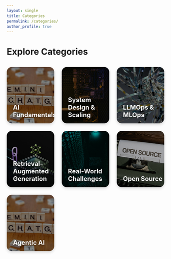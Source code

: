 ```yaml
---
layout: single
title: Categories
permalink: /categories/
author_profile: true
---
```


<style>
.categories-grid {
  display: grid;
  grid-template-columns: repeat(3, 1fr);
  gap: 1.5rem;
  margin-top: 2rem;
  max-width: 1200px;
  margin-left: auto;
  margin-right: auto;
}

@media (max-width: 768px) {
  .categories-grid {
    grid-template-columns: repeat(2, 1fr);
  }
}

@media (max-width: 480px) {
  .categories-grid {
    grid-template-columns: 1fr;
  }
}

.category-card {
  position: relative;
  overflow: hidden;
  border-radius: 16px;
  box-shadow: 0 4px 10px rgba(0,0,0,0.15);
  transition: transform 0.3s ease, box-shadow 0.3s ease;
}

.category-card:hover {
  transform: translateY(-5px);
  box-shadow: 0 8px 20px rgba(0,0,0,0.25);
}

.category-card img {
  width: 100%;
  height: 180px;
  object-fit: cover;
  display: block;
  filter: brightness(70%);
  transition: filter 0.3s ease;
}

.category-card:hover img {
  filter: brightness(55%);
}

.category-name {
  position: absolute;
  bottom: 15px;
  left: 20px;
  color: #fff;
  font-size: 1.25rem;
  font-weight: 700;
  text-shadow: 0 2px 6px rgba(0,0,0,0.5);
}
</style>

<h1>Explore Categories</h1>

<div class="categories-grid">

  <!-- AI Fundamentals Category Card -->
  <a href="/categories/ai-fundamentals" class="category-card">
    <img src="/assets/images/categories/ai-fundamentals.jpg" alt="AI Fundamentals">
    <div class="category-name">AI Fundamentals</div>
  </a>

  <!-- System Design & Scaling Category Card -->
  <a href="/categories/system-design" class="category-card">
    <img src="/assets/images/categories/system-design.jpg" alt="System Design & Scaling">
    <div class="category-name">System Design & Scaling</div>
  </a>

  <!-- LLMOps & MLOps Category Card -->
  <a href="/categories/llmops" class="category-card">
    <img src="/assets/images/categories/llmops.jpg" alt="LLMOps & MLOps">
    <div class="category-name">LLMOps & MLOps</div>
  </a>

  <!-- RAG & Agentic AI Category Card -->
  <a href="/categories/rag-agents" class="category-card">
    <img src="/assets/images/categories/rag.jpg" alt="RAG & Agentic AI">
    <div class="category-name">Retrieval-Augmented Generation</div>
  </a>

  <!-- Real-World Challenges Category Card -->
  <a href="/categories/real-world" class="category-card">
    <img src="/assets/images/categories/real-world.jpg" alt="Real-World Challenges">
    <div class="category-name">Real-World Challenges</div>
  </a>

  <!-- Open Source Category Card -->
  <a href="/categories/open-source" class="category-card">
    <img src="/assets/images/categories/open-source.jpg" alt="Open Source">
    <div class="category-name">Open Source</div>
  </a>

  <!-- Agentic AI Category Card -->
  <a href="/categories/agentic-ai" class="category-card">
    <img src="/assets/images/categories/agentic-ai.jpg" alt="Agentic AI">
    <div class="category-name">Agentic AI</div>
  </a>

</div>
